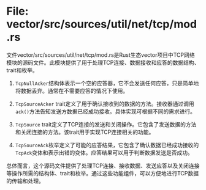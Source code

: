 # File: vector/src/sources/util/net/tcp/mod.rs

文件vector/src/sources/util/net/tcp/mod.rs是Rust生态vector项目中TCP网络模块的源码文件。此模块提供了用于处理TCP连接、数据接收和应答的数据结构、trait和枚举。

1. `TcpNullAcker`结构体表示一个空的应答器，它不会发送任何应答，只是简单地将数据丢弃。通常在不需要应答的情况下使用。

2. `TcpSourceAcker` trait定义了用于确认接收到的数据的方法。接收器通过调用`ack()`方法告知发送方数据已经成功接收。具体实现可根据不同的需求进行。

3. `TcpSource` trait定义了TCP连接的发送和关闭操作。它包含了发送数据的方法和关闭连接的方法。该trait用于实现TCP连接相关的功能。

4. `TcpSourceAck`枚举定义了可能的应答结果，它包含了确认数据已经成功接收的`TcpAck`变体和表示出错的变体。应答结果可以用于判断数据发送是否成功。

总体而言，这个源码文件提供了处理TCP连接、接收数据、发送应答以及关闭连接等操作所需的结构体、trait和枚举。通过这些功能组件，可以方便地进行TCP数据的传输和处理。

